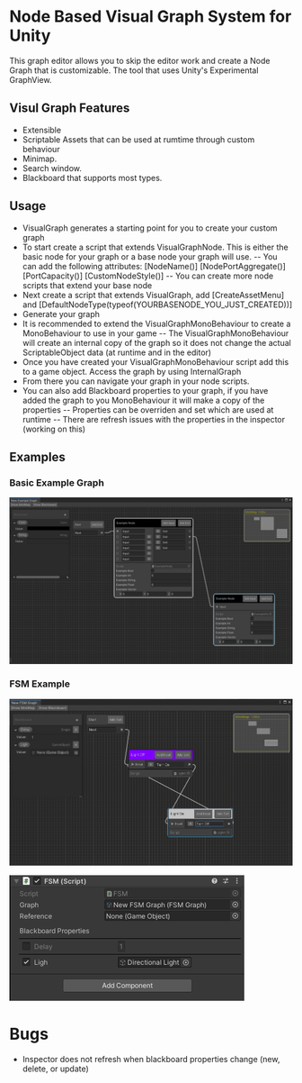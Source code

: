 # Node Based Visual Graph System for Unity

This graph editor allows you to skip the editor work and create a Node Graph that is customizable. The tool that uses Unity's Experimental GraphView.

## Visul Graph Features
- Extensible
- Scriptable Assets that can be used at rumtime through custom behaviour
- Minimap.
- Search window.
- Blackboard that supports most types.

## Usage
- VisualGraph generates a starting point for you to create your custom graph
- To start create a script that extends VisualGraphNode. This is either the basic node for your graph or a base node your graph will use.
-- You can add the following attributes: [NodeName()] [NodePortAggregate()] [PortCapacity()] [CustomNodeStyle()]
-- You can create more node scripts that extend your base node
- Next create a script that extends VisualGraph, add [CreateAssetMenu] and [DefaultNodeType(typeof(YOURBASENODE_YOU_JUST_CREATED))]
- Generate your graph
- It is recommended to extend the VisualGraphMonoBehaviour<T> to create a MonoBehaviour to use in your game
-- The VisualGraphMonoBehaviour<T> will create an internal copy of the graph so it does not change the actual ScriptableObject data (at runtime and in the editor)
- Once you have created your VisualGraphMonoBehaviour<T> script add this to a game object. Access the graph by using InternalGraph
- From there you can navigate your graph in your node scripts.
- You can also add Blackboard properties to your graph, if you have added the graph to you MonoBehaviour it will make a copy of the properties
-- Properties can be overriden and set which are used at runtime
-- There are refresh issues with the properties in the inspector (working on this)

## Examples

### Basic Example Graph
![](https://raw.githubusercontent.com/BusStopStudios/Doc/main/Visual-Graph/Example.PNG)

### FSM Example
![](https://raw.githubusercontent.com/BusStopStudios/Doc/main/Visual-Graph/FSM.PNG)

![](https://raw.githubusercontent.com/BusStopStudios/Doc/main/Visual-Graph/FSM%20Component.PNG)

# Bugs
- Inspector does not refresh when blackboard properties change (new, delete, or update)

